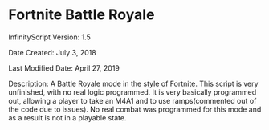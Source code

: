 # Fortnite Battle Royale

InfinityScript Version: 1.5

Date Created: July 3, 2018

Last Modified Date: April 27, 2019

Description:
A Battle Royale mode in the style of Fortnite. This script is very unfinished, with no real logic programmed. It is very basically programmed out, allowing a player to take an M4A1 and to use ramps(commented out of the code due to issues). No real combat was programmed for this mode and as a result is not in a playable state.
